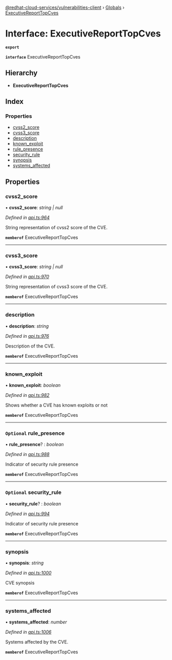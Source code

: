 [@redhat-cloud-services/vulnerabilities-client](../README.md) › [Globals](../globals.md) › [ExecutiveReportTopCves](executivereporttopcves.md)

# Interface: ExecutiveReportTopCves

**`export`** 

**`interface`** ExecutiveReportTopCves

## Hierarchy

* **ExecutiveReportTopCves**

## Index

### Properties

* [cvss2_score](executivereporttopcves.md#cvss2_score)
* [cvss3_score](executivereporttopcves.md#cvss3_score)
* [description](executivereporttopcves.md#description)
* [known_exploit](executivereporttopcves.md#known_exploit)
* [rule_presence](executivereporttopcves.md#optional-rule_presence)
* [security_rule](executivereporttopcves.md#optional-security_rule)
* [synopsis](executivereporttopcves.md#synopsis)
* [systems_affected](executivereporttopcves.md#systems_affected)

## Properties

###  cvss2_score

• **cvss2_score**: *string | null*

*Defined in [api.ts:964](https://github.com/RedHatInsights/javascript-clients.gi/blob/master/packages/vulnerabilities/api.ts#L964)*

String representation of cvss2 score of the CVE.

**`memberof`** ExecutiveReportTopCves

___

###  cvss3_score

• **cvss3_score**: *string | null*

*Defined in [api.ts:970](https://github.com/RedHatInsights/javascript-clients.gi/blob/master/packages/vulnerabilities/api.ts#L970)*

String representation of cvss3 score of the CVE.

**`memberof`** ExecutiveReportTopCves

___

###  description

• **description**: *string*

*Defined in [api.ts:976](https://github.com/RedHatInsights/javascript-clients.gi/blob/master/packages/vulnerabilities/api.ts#L976)*

Description of the CVE.

**`memberof`** ExecutiveReportTopCves

___

###  known_exploit

• **known_exploit**: *boolean*

*Defined in [api.ts:982](https://github.com/RedHatInsights/javascript-clients.gi/blob/master/packages/vulnerabilities/api.ts#L982)*

Shows whether a CVE has known exploits or not

**`memberof`** ExecutiveReportTopCves

___

### `Optional` rule_presence

• **rule_presence**? : *boolean*

*Defined in [api.ts:988](https://github.com/RedHatInsights/javascript-clients.gi/blob/master/packages/vulnerabilities/api.ts#L988)*

Indicator of security rule presence

**`memberof`** ExecutiveReportTopCves

___

### `Optional` security_rule

• **security_rule**? : *boolean*

*Defined in [api.ts:994](https://github.com/RedHatInsights/javascript-clients.gi/blob/master/packages/vulnerabilities/api.ts#L994)*

Indicator of security rule presence

**`memberof`** ExecutiveReportTopCves

___

###  synopsis

• **synopsis**: *string*

*Defined in [api.ts:1000](https://github.com/RedHatInsights/javascript-clients.gi/blob/master/packages/vulnerabilities/api.ts#L1000)*

CVE synopsis

**`memberof`** ExecutiveReportTopCves

___

###  systems_affected

• **systems_affected**: *number*

*Defined in [api.ts:1006](https://github.com/RedHatInsights/javascript-clients.gi/blob/master/packages/vulnerabilities/api.ts#L1006)*

Systems affected by the CVE.

**`memberof`** ExecutiveReportTopCves
